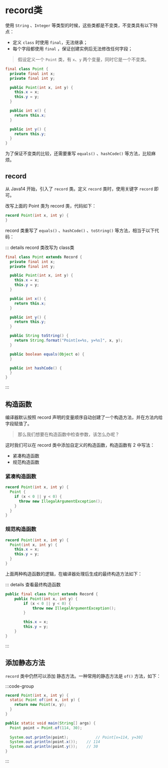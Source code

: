 # record类

使用 `String` 、`Integer` 等类型的时候，这些类都是不变类，不变类具有以下特点：

- 定义 `class` 时使用 `final`，无法继承；
- 每个字段都使用 `final` ，保证创建实例后无法修改任何字段；



>假设定义一个 `Point` 类，有 `x`、`y` 两个变量，同时它是一个不变类。

```java
final class Point {
  private final int x;
  private final int y;

  public Point(int x, int y) {
    this.x = x;
    this.y = y;
  }

  public int x() {
    return this.x;
  }

  public int y() {
    return this.y;
  }
}
```

为了保证不变类的比较，还需要重写 `equals()` 、`hashCode()` 等方法，比较麻烦。



## record<Badge type="tip" text="java 14+" />

从 Java14 开始，引入了 `record` 类。定义 `record` 类时，使用关键字 `record` 即可。

改写上面的 Point 类为 record 类，代码如下：

```java
record Point(int x, int y) {
}
```

record 类重写了 `equals()` 、`hashCode()` 、`toString()` 等方法，相当于以下代码：

::: details record 类改写为 class类

```java
final class Point extends Record {
  private final int x;
  private final int y;

  public Point(int x, int y) {
    this.x = x;
    this.y = y;
  }

  public int x() {
    return this.x;
  }

  public int y() {
    return this.y;
  }

  public String toString() {
    return String.format("Point[x=%s, y=%s]", x, y);
  }

  public boolean equals(Object o) {
  }

  public int hashCode() {
  }
}
```

:::



## 构造函数

编译器默认按照 record 声明的变量顺序自动创建了一个构造方法，并在方法内给字段赋值了。

> 那么我们想要在构造函数中检查参数，该怎么办呢？

这时我们可以在 record 类中添加自定义的构造函数，构造函数有 2 中写法：

- 紧凑构造函数
- 规范构造函数



### 紧凑构造函数

```java
record Point(int x, int y) {
  Point {
    if (x < 0 || y < 0) {
      throw new IllegalArgumentException();
    }
  }
}
```



### 规范构造函数

```java
record Point(int x, int y) {
  Point(int x, int y) {
    this.x = x;
    this.y = y;
  }
}
```



上面两种构造函数的逻辑，在编译器处理后生成的最终构造方法如下：

::: details 查看最终构造函数

```java {3-5}
public final class Point extends Record {
    public Point(int x, int y) {
        if (x < 0 || y < 0) {
            throw new IllegalArgumentException();
        }

        this.x = x;
        this.y = y;
    }
}
```

:::



## 添加静态方法

`record` 类中仍然可以添加 静态方法。一种常用的静态方法是 `of()` 方法，如下：

:::code-group
```java [Point]
record Point(int x, int y) {
  static Point of(int x, int y) {
    return new Point(x, y);
  }
}
```

```java [main] {2}
public static void main(String[] args) {
  Point point = Point.of(114, 30);
  
  System.out.println(point); 			// Point[x=114, y=30]
  System.out.println(point.x()); 	// 114
  System.out.println(point.y()); 	// 30
}
```
:::